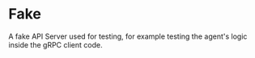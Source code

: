 # Fake

A fake API Server used for testing, for example testing the agent's logic inside
the gRPC client code.
